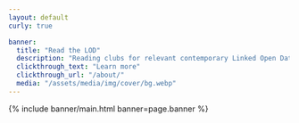 ```yaml
---
layout: default
curly: true

banner:
  title: "Read the LOD"
  description: "Reading clubs for relevant contemporary Linked Open Data and Semantic Web documents"
  clickthrough_text: "Learn more"
  clickthrough_url: "/about/"
  media: "/assets/media/img/cover/bg.webp"
---
```


{% include banner/main.html banner=page.banner %}